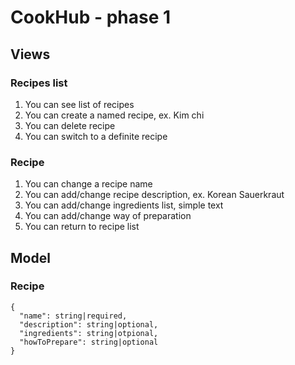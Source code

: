  # CookHub - phase 1
 
 ## Views
 
 ### Recipes list
 1. You can see list of recipes
 1. You can create a named recipe, ex. Kim chi
 1. You can delete recipe
 1. You can switch to a definite recipe
 
 ### Recipe
 1. You can change a recipe name
 1. You can add/change recipe description, ex. Korean Sauerkraut
 1. You can add/change ingredients list, simple text
 1. You can add/change way of preparation
 1. You can return to recipe list
 
## Model

### Recipe
```
{
  "name": string|required,
  "description": string|optional,
  "ingredients": string|otpional,
  "howToPrepare": string|optional
}
```
